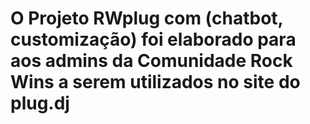 # O Projeto RWplug com (chatbot, customização) foi elaborado para aos admins da Comunidade Rock Wins a serem utilizados no site do plug.dj

